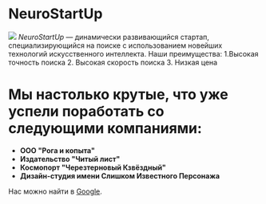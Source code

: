 # NeuroStartUp
![](https://netology-code.github.io/git-homeworks/introduction/assets/logo.png)
*NeuroStartUp* — динамически развивающийся стартап, специализирующийся на поиске с использованием новейших технологий искусственного интеллекта.
Наши преимущества:
1.Высокая точность поиска
2. Высокая скорость поиска
3. Низкая цена

# Мы настолько крутые, что уже успели поработать со следующими компаниями:

- **ООО "Рога и копыта"**
- **Издательство "Читый лист"**
- **Космопорт "Черезтерновый Кзвёздный"**
- **Дизайн-студия имени Слишком Известного Персонажа**

Нас можно найти в [Google](https://www.google.com).
